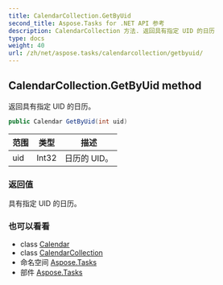 ```yaml
---
title: CalendarCollection.GetByUid
second_title: Aspose.Tasks for .NET API 参考
description: CalendarCollection 方法. 返回具有指定 UID 的日历
type: docs
weight: 40
url: /zh/net/aspose.tasks/calendarcollection/getbyuid/
---
```

## CalendarCollection.GetByUid method

返回具有指定 UID 的日历。

```csharp
public Calendar GetByUid(int uid)
```

| 范围 | 类型 | 描述 |
| --- | --- | --- |
| uid | Int32 | 日历的 UID。 |

### 返回值

具有指定 UID 的日历。

### 也可以看看

* class [Calendar](../../calendar/)
* class [CalendarCollection](../)
* 命名空间 [Aspose.Tasks](../../calendarcollection/)
* 部件 [Aspose.Tasks](../../../)


